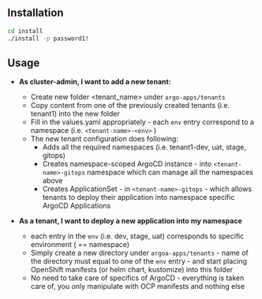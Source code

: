## Installation

```bash
cd install
./install -p password1!
```

## Usage

 - **As cluster-admin, I want to add a new tenant:**
   - Create new folder <tenant_name> under `argo-apps/tenants`
   - Copy content from one of the previously created tenants (i.e. tenant1) into the new folder
   - Fill in the values.yaml appropriately - each `env` entry correspond to a namespace (i.e. `<tenant-name>-<env>` )
   - The new tenant configuration does following:
     - Adds all the required namespaces (i.e. tenant1-dev, uat, stage, gitops)
     - Creates namespace-scoped ArgoCD instance - into `<tenant-name>-gitops` namespace which can manage  all the namespaces above
     - Creates ApplicationSet - in `<tenant-name>-gitops` -  which allows tenants to deploy their application into namespace specific ArgoCD Applications

 - **As a tenant, I want to deploy a new application into my namespace**
    -  each entry in the `env` (i.e. dev, stage, uat) corresponds to specific environment ( == namespace)
    -  Simply create a new directory under `argoa-apps/tenants` - name of the directory must equal to one of the `env` entry - and start placing OpenShift manifests (or helm chart, kustomize) into this folder
    -  No need to take care of specifics of ArgoCD - everything is taken care of, you only manipulate with OCP manifests and nothing else
  
  
